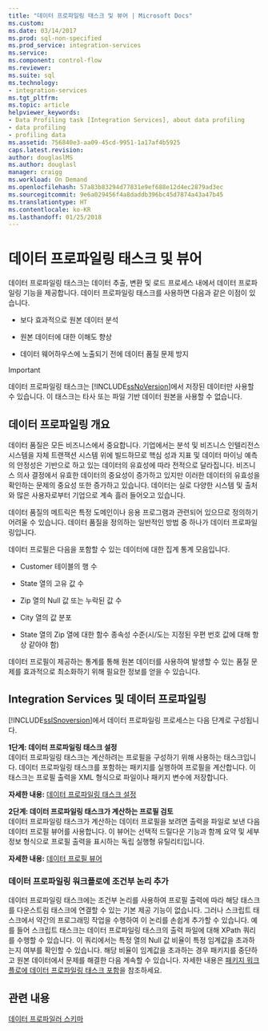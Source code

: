 ```yaml
---
title: "데이터 프로파일링 태스크 및 뷰어 | Microsoft Docs"
ms.custom: 
ms.date: 03/14/2017
ms.prod: sql-non-specified
ms.prod_service: integration-services
ms.service: 
ms.component: control-flow
ms.reviewer: 
ms.suite: sql
ms.technology:
- integration-services
ms.tgt_pltfrm: 
ms.topic: article
helpviewer_keywords:
- Data Profiling task [Integration Services], about data profiling
- data profiling
- profiling data
ms.assetid: 756840e3-aa09-45cd-9951-1a17af4b5925
caps.latest.revision: 
author: douglaslMS
ms.author: douglasl
manager: craigg
ms.workload: On Demand
ms.openlocfilehash: 57a83b83294d77831e9ef688e12d4ec2879ad3ec
ms.sourcegitcommit: 9e6a029456f4a8daddb396bc45d7874a43a47b45
ms.translationtype: HT
ms.contentlocale: ko-KR
ms.lasthandoff: 01/25/2018
---
```

# <a name="data-profiling-task-and-viewer"></a>데이터 프로파일링 태스크 및 뷰어
  데이터 프로파일링 태스크는 데이터 추출, 변환 및 로드 프로세스 내에서 데이터 프로파일링 기능을 제공합니다. 데이터 프로파일링 태스크를 사용하면 다음과 같은 이점이 있습니다.  
  
-   보다 효과적으로 원본 데이터 분석  
  
-   원본 데이터에 대한 이해도 향상  
  
-   데이터 웨어하우스에 노출되기 전에 데이터 품질 문제 방지  
  
> [!IMPORTANT]  
>  데이터 프로파일링 태스크는 [!INCLUDE[ssNoVersion](../../includes/ssnoversion-md.md)]에서 저장된 데이터만 사용할 수 있습니다. 이 태스크는 타사 또는 파일 기반 데이터 원본을 사용할 수 없습니다.  
  
## <a name="data-profiling-overview"></a>데이터 프로파일링 개요  
 데이터 품질은 모든 비즈니스에서 중요합니다. 기업에서는 분석 및 비즈니스 인텔리전스 시스템을 자체 트랜잭션 시스템 위에 빌드하므로 핵심 성과 지표 및 데이터 마이닝 예측의 안정성은 기반으로 하고 있는 데이터의 유효성에 따라 전적으로 달라집니다. 비즈니스 의사 결정에서 유효한 데이터의 중요성이 증가하고 있지만 이러한 데이터의 유효성을 확인하는 문제의 중요성 또한 증가하고 있습니다. 데이터는 실로 다양한 시스템 및 출처와 많은 사용자로부터 기업으로 계속 흘러 들어오고 있습니다.  
  
 데이터 품질의 메트릭은 특정 도메인이나 응용 프로그램과 관련되어 있으므로 정의하기 어려울 수 있습니다. 데이터 품질을 정의하는 일반적인 방법 중 하나가 데이터 프로파일링입니다.  
  
 데이터 프로필은 다음을 포함할 수 있는 데이터에 대한 집계 통계 모음입니다.  
  
-   Customer 테이블의 행 수  
  
-   State 열의 고유 값 수  
  
-   Zip 열의 Null 값 또는 누락된 값 수  
  
-   City 열의 값 분포  
  
-   State 열의 Zip 열에 대한 함수 종속성 수준(시/도는 지정된 우편 번호 값에 대해 항상 같아야 함)  
  
 데이터 프로필이 제공하는 통계를 통해 원본 데이터를 사용하여 발생할 수 있는 품질 문제를 효과적으로 최소화하기 위해 필요한 정보를 얻을 수 있습니다.  
  
## <a name="integration-services-and-data-profiling"></a>Integration Services 및 데이터 프로파일링  
 [!INCLUDE[ssISnoversion](../../includes/ssisnoversion-md.md)]에서 데이터 프로파일링 프로세스는 다음 단계로 구성됩니다.  
  
 **1단계: 데이터 프로파일링 태스크 설정**  
 데이터 프로파일링 태스크는 계산하려는 프로필을 구성하기 위해 사용하는 태스크입니다. 데이터 프로파일링 태스크를 포함하는 패키지를 실행하여 프로필을 계산합니다. 이 태스크는 프로필 출력을 XML 형식으로 파일이나 패키지 변수에 저장합니다.  
  
 **자세한 내용:** [데이터 프로파일링 태스크 설정](../../integration-services/control-flow/setup-of-the-data-profiling-task.md)  
  
 **2단계: 데이터 프로파일링 태스크가 계산하는 프로필 검토**  
 데이터 프로파일링 태스크가 계산하는 데이터 프로필을 보려면 출력을 파일로 보낸 다음 데이터 프로필 뷰어를 사용합니다. 이 뷰어는 선택적 드릴다운 기능과 함께 요약 및 세부 정보 형식으로 프로필 출력을 표시하는 독립 실행형 유틸리티입니다.  
  
 **자세한 내용:** [데이터 프로필 뷰어](../../integration-services/control-flow/data-profile-viewer.md)  
  
### <a name="addition-of-conditional-logic-to-the-data-profiling-workflow"></a>데이터 프로파일링 워크플로에 조건부 논리 추가  
 데이터 프로파일링 태스크에는 조건부 논리를 사용하여 프로필 출력에 따라 해당 태스크를 다운스트림 태스크에 연결할 수 있는 기본 제공 기능이 없습니다. 그러나 스크립트 태스크에서 약간의 프로그래밍 작업을 수행하여 이 논리를 손쉽게 추가할 수 있습니다. 예를 들어 스크립트 태스크는 데이터 프로파일링 태스크의 출력 파일에 대해 XPath 쿼리를 수행할 수 있습니다. 이 쿼리에서는 특정 열의 Null 값 비율이 특정 임계값을 초과하는지 여부를 확인할 수 있습니다. 해당 비율이 임계값을 초과하는 경우 패키지를 중단하고 원본 데이터에서 문제를 해결한 다음 계속할 수 있습니다. 자세한 내용은 [패키지 워크플로에 데이터 프로파일링 태스크 포함](../../integration-services/control-flow/incorporate-a-data-profiling-task-in-package-workflow.md)을 참조하세요.  
  
## <a name="related-content"></a>관련 내용  
 [데이터 프로파일러 스키마](http://go.microsoft.com/fwlink/?LinkId=251524)  
  
  
